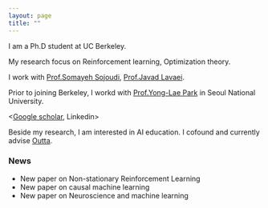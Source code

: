 ```yaml
---
layout: page
title: ""
---
```

I am a Ph.D student at UC Berkeley. 

My research focus on Reinforcement learning, Optimization theory. 

I work with [Prof.Somayeh Sojoudi](https://people.eecs.berkeley.edu/~sojoudi/index.html), [Prof.Javad Lavaei](https://lavaei.ieor.berkeley.edu/).

Prior to joining Berkeley, I workd with [Prof.Yong-Lae Park](https://softrobotics.snu.ac.kr/) in Seoul National University. 

<[Google scholar](https://scholar.google.com/citations?user=kHTDu1YAAAAJ&hl=en), Linkedin>

Beside my research, I am interested in AI education. I cofound and currently advise [Outta](https://outta.ai/). 

### News 
* New paper on Non-stationary Reinforcement Learning 
* New paper on causal machine learning
* New paper on Neuroscience and machine learning
